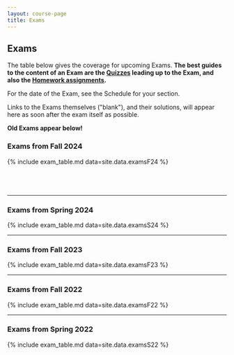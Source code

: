 ```yaml
---
layout: course-page
title: Exams
---
```


## Exams

The table below gives the coverage for upcoming Exams.  <b>The best guides to the content of an Exam are the [Quizzes](quizzes.html) leading up to the Exam, and also the [Homework assignments](homework.html).</b>

For the date of the Exam, see the Schedule for your section.

Links to the Exams themselves ("blank"), and their solutions, will appear here as soon after the exam itself as possible.

<b>Old Exams appear below!</b>

### Exams from Fall 2024

{% include exam_table.md  data=site.data.examsF24 %}

<div style="padding-bottom: 40px"></div>

---
### Exams from Spring 2024

{% include exam_table.md  data=site.data.examsS24 %}

---
### Exams from Fall 2023

{% include exam_table.md  data=site.data.examsF23 %}

---
### Exams from Fall 2022

{% include exam_table.md  data=site.data.examsF22 %}

---
### Exams from Spring 2022

{% include exam_table.md  data=site.data.examsS22 %}

<div style="padding-bottom: 20px"></div>
